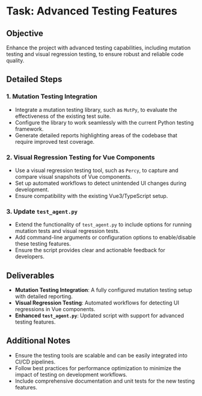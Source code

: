 # Task: Advanced Testing Features

## Objective
Enhance the project with advanced testing capabilities, including mutation testing and visual regression testing, to ensure robust and reliable code quality.

## Detailed Steps

### 1. Mutation Testing Integration
- Integrate a mutation testing library, such as `MutPy`, to evaluate the effectiveness of the existing test suite.
- Configure the library to work seamlessly with the current Python testing framework.
- Generate detailed reports highlighting areas of the codebase that require improved test coverage.

### 2. Visual Regression Testing for Vue Components
- Use a visual regression testing tool, such as `Percy`, to capture and compare visual snapshots of Vue components.
- Set up automated workflows to detect unintended UI changes during development.
- Ensure compatibility with the existing Vue3/TypeScript setup.

### 3. Update `test_agent.py`
- Extend the functionality of `test_agent.py` to include options for running mutation tests and visual regression tests.
- Add command-line arguments or configuration options to enable/disable these testing features.
- Ensure the script provides clear and actionable feedback for developers.

## Deliverables
- **Mutation Testing Integration**: A fully configured mutation testing setup with detailed reporting.
- **Visual Regression Testing**: Automated workflows for detecting UI regressions in Vue components.
- **Enhanced `test_agent.py`**: Updated script with support for advanced testing features.

## Additional Notes
- Ensure the testing tools are scalable and can be easily integrated into CI/CD pipelines.
- Follow best practices for performance optimization to minimize the impact of testing on development workflows.
- Include comprehensive documentation and unit tests for the new testing features.
